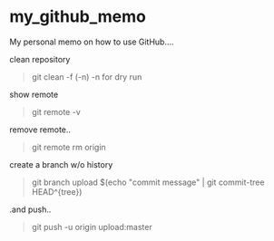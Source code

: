 # my_github_memo

My personal memo on how to use GitHub....

clean repository
 > git clean -f (-n)  -n for dry run
 
show remote
 > git remote -v
 
remove remote.. 
 > git remote rm origin
 
create a branch w/o history
 > git branch upload $(echo "commit message" | git commit-tree HEAD^{tree})

.and push.. 
 > git push -u origin upload:master
